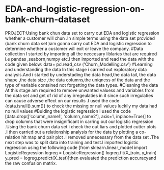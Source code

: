 # EDA-and-logistic-regression-on-bank-churn-dataset
PROJECT:Using bank chun data set to carry out EDA and logistic regression whether a customer will chun .In simple terms using the data set provided (bank churn data set )am gonna carry out EDA and logistic regression to determine whether a customer will exit or leave the company.
#Data collection
I started by importing all the neccesary liblaries that are required i.e pandas ,seaborn,numpy etc.I then imported and read the data with the code given below: data= pd.read_csv ('Churn_Modelling.csv')
#Learning and understanding the data
In this stage i carried out exploratory data analysis.And i started by understading the data head,the data tail, the data shape ,the data size ,the data columns,the uniqness of the data and the type of variable contained not forgetting the data types.
#Cleaning the data
 At this stage am required to remove unwanted valuess and variables from the data set and get of rid of any irregeulaties in it since such irregulaties can cause adverse effect on our results .I used the code {data.isnull().sum()} to check the missing or null values luckily my data had no null values
#Bulding the logistic regression
I used the code [data.drop(['column_name1', 'column_name2'], axis=1, inplace=True)] to drop columns that were insignificant in carring out our logistic regression .Using the bank churn data set i check the out liars and plotted cutter plots .I then carried out a relationship analysis for the data by plotting a co-relation hit map and pair plot .I removed unnecessary from the data set .The next step was to split data into training and test.I imported logistic regression using the following code [from sklearn.linear_model import LogisticRegression logreg = LogisticRegression() logreg.fit(X_train, y_train) y_pred = logreg.predict(X_test)]then evaluated the prediction accuracyand the raw confusion matrix.
